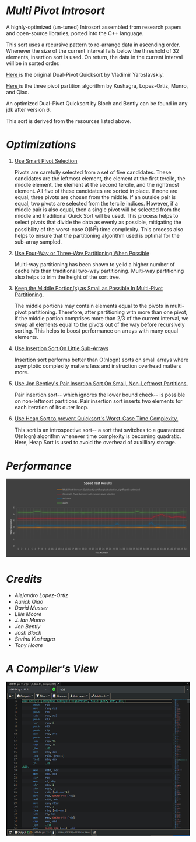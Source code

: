 # *Multi Pivot Introsort*
 
A highly-optimized (un-tuned) Introsort assembled from research papers and open-source libraries, ported into the C++ language.
         
<p>
          This sort uses a recursive pattern to re-arrange data
          in ascending order. Whenever the size of the current
          interval falls below the threshold of 32 elements,
          insertion sort is used. On return, the data in the
          current interval will be in sorted order.
          </p>
         
<p>
           <a href =
           "https://codeblab.com/wp-content/uploads/2009/09/DualPivotQuicksort.pdf"
           >
          Here
           </a>
          is the original Dual-Pivot Quicksort by Vladimir
          Yaroslavskiy.
          </p>
         
<p>
           <a href =
           "https://www.researchgate.net/publication/289974363_Multi-Pivot_Quicksort_Theory_and_Experiments"
           >
          Here
           </a>
          is the three pivot partition algorithm by Kushagra,
          Lopez-Ortiz, Munro, and Qiao.
          </p>
         
<p>
          An optimized Dual-Pivot Quicksort by Bloch and
          Bently can be found in any jdk after version 6.
          </p>
         
<p>
          This sort is derived from the resources listed above.
          </p>
         
<p>
           <h1><b>
          <i>Optimizations</i>
           </b></h1>
          </p>
          <p>
           <ol>
            <li>
             <p>
              <u>
          Use Smart Pivot Selection
              </u>
             </p>
             <p>
          Pivots are carefully selected from a set of
          five candidates. These candidates are the leftmost
          element, the element at the first tercile, the middle
          element, the element at the second tercile, and the
          rightmost element. All five of these candidates are
          sorted in place. If none are equal, three pivots are
          chosen from the middle.
          If an outside pair is equal, two pivots are selected
          from the tercile indices. However, if a middle pair
          is also equal, then a single pivot will be selected from the
          middle and traditional Quick Sort will be used. This
          process helps to select pivots that divide the data
          as evenly as possible, mitigating the possibility of
          the worst-case O(N<sup>2</sup>) time complexity. This
          process also helps to ensure that the partitioning
          algorithm used is optimal for the sub-array sampled.
             </p>
            </li>
            <li>
             <p>
              <u>
          Use Four-Way or Three-Way Partitioning When Possible
              </u>
             </p>
             <p>
          Multi-way partitioning has been shown to yeild a higher
          number of cache hits than traditional two-way partitioning. 
          Multi-way partitioning also helps to trim the height of the 
          sort tree.
             </p> 
            </li>
            <li>
             <p>
              <u>
          Keep the Middle Portion(s) as Small as Possible In 
          Multi-Pivot Partitioning.
              </u>
             </p>
             <p>
          The middle portions may contain elements equal to the pivots
          in multi-pivot partitioning. Therefore, after partitioning 
          with more than one pivot, if the middle portion comprises 
          more than 2/3 of the current interval, we swap all elements
          equal to the pivots out of the way before recursively sorting. 
          This helps to boost performance on arrays with many equal 
          elements.
             </p>
            </li>
            <li>
             <p>
              <u>
          Use Insertion Sort On Little Sub-Arrays
              </u>
             </p>
             <p>
          Insertion sort performs better than O(nlogn) sorts
          on small arrays where asymptotic complexity matters
          less and instruction overhead matters more.
             </p>
            </li>
            <li>
             <p>
              <u>
          Use Jon Bentley's Pair Insertion Sort On Small, Non-Leftmost
          Partitions.
              </u>
             </p>
             <p>
          Pair insertion sort-- which ignores the lower bound check-- is
          possible on non-leftmost partitions. Pair insertion sort inserts
          two elements for each iteration of its outer loop.
             </p>
            </li>
            <li>
             <p>
              <u>
          Use Heap Sort to prevent Quicksort's Worst-Case Time
          Complexity.
              </u>
             </p>
             <p>
          This sort is an introspective sort-- a sort that
          switches to a guaranteed O(nlogn) algorithm whenever
          time complexity is becoming quadratic. Here, Heap Sort
          is used to avoid the overhead of auxilliary storage.
             </p>
            </li>
           </ol>
          </p>
          
# *Performance*
<p align = "center">
 <img src="/figures/test.png" />
</p>

# *Credits*
<p>
 <ul>
  <li>
   <i>
    Alejandro Lopez-Ortiz
   </i>
  </li>
  <li>
   <i>
    Aurick Qiao
   </i>
  </li>
  <li>
   <i>
    David Musser
   </i>
  </li>
  <li>
   <i>
    Ellie Moore
   </i>
  </li>
  <li>
   <i>
    J. Ian Munro
   </i>
  </li>
  <li>
   <i>
    Jon Bently
   </i>
  </li>
  <li>
   <i>
    Josh Bloch
   </i>
  </li>
  <li>
   <i>
    Shrinu Kushagra
   </i>
  </li>
  <li>
   <i>
    Tony Hoare
   </i>
  </li> 
 </ul>
</p>

# *A Compiler's View*
<a href="https://godbolt.org/z/6qvf5hqev">
 <img src="/figures/exp.png" />
</a>
